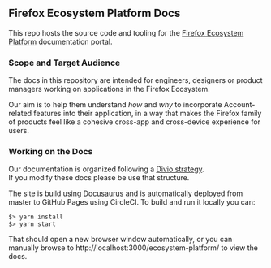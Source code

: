 ## Firefox Ecosystem Platform Docs

This repo hosts the source code and tooling for the [Firefox Ecosystem
Platform](https://mozilla.github.io/ecosystem-platform/) documentation portal.

### Scope and Target Audience

The docs in this repository are intended for engineers, designers or product managers working on
applications in the Firefox Ecosystem.

Our aim is to help them understand *how* and *why* to incorporate Account-related features into
their application, in a way that makes the Firefox family of products feel like a cohesive
cross-app and cross-device experience for users.

### Working on the Docs

Our documentation is organized following a [Divio strategy](https://documentation.divio.com/).  
If you modify these docs please be use that structure.

The site is build using [Docusaurus](https://docusaurus.io/en/) and is automatically
deployed from master to GitHub Pages using CircleCI. To build and run it locally you can:

```
$> yarn install
$> yarn start
```

That should open a new browser window automatically, or you can manually browse
to http://localhost:3000/ecosystem-platform/ to view the docs.
